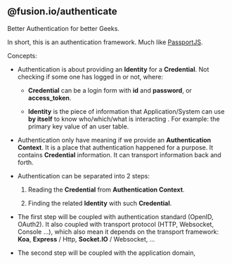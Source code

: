 @fusion.io/authenticate
-----------------------

Better Authentication for better Geeks.


In short, this is an authentication framework.
Much like [PassportJS](http://www.passportjs.org/).

Concepts:

 - Authentication is about providing an **Identity** for a **Credential**.
 Not checking if some one has logged in or not, where:

    - **Credential** can be a login form with **id** and **password**, or **access_token**.

    - **Identity** is the piece of information that Application/System can use **by itself** to know who/which/what is interacting .
    For example: the primary key value of an user table.


 - Authentication only have meaning if we provide an **Authentication Context**.
 It is a place that authentication happened for a purpose.
 It contains **Credential** information.
 It can transport information back and forth.

 - Authentication can be separated into 2 steps:

    1. Reading the **Credential** from **Authentication Context**.

    2. Finding the related **Identity** with such **Credential**.

 - The first step will be coupled with authentication standard (OpenID, OAuth2).
 It also coupled with transport protocol (HTTP, Websocket, Console ...),
 which also mean it depends on the transport framework: **Koa**, **Express** / Http, **Socket.IO** / Websocket, ...

 - The second step will be coupled with the application domain,
